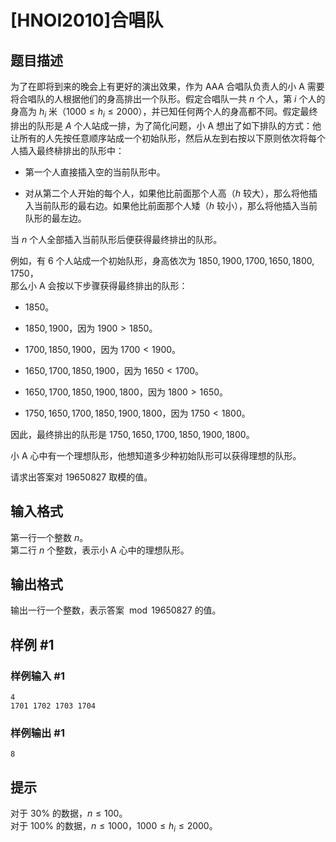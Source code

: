 # [HNOI2010]合唱队

## 题目描述

为了在即将到来的晚会上有更好的演出效果，作为 AAA 合唱队负责人的小 A 需要将合唱队的人根据他们的身高排出一个队形。假定合唱队一共 $n$ 个人，第 $i$ 个人的身高为 $h_i$ 米（$1000 \le h_i \le 2000$），并已知任何两个人的身高都不同。假定最终排出的队形是 $A$ 个人站成一排，为了简化问题，小 A 想出了如下排队的方式：他让所有的人先按任意顺序站成一个初始队形，然后从左到右按以下原则依次将每个人插入最终棑排出的队形中：

- 第一个人直接插入空的当前队形中。

- 对从第二个人开始的每个人，如果他比前面那个人高（$h$ 较大），那么将他插入当前队形的最右边。如果他比前面那个人矮（$h$ 较小），那么将他插入当前队形的最左边。

当 $n$ 个人全部插入当前队形后便获得最终排出的队形。

例如，有 $6$ 个人站成一个初始队形，身高依次为 $1850, 1900, 1700, 1650, 1800, 1750$，  
那么小 A 会按以下步骤获得最终排出的队形：

- $1850$。

- $1850, 1900$，因为 $1900 > 1850$。

- $1700, 1850, 1900$，因为 $1700 < 1900$。

- $1650, 1700, 1850, 1900$，因为 $1650 < 1700$。

- $1650, 1700, 1850, 1900, 1800$，因为 $1800 > 1650$。

- $1750, 1650, 1700, 1850, 1900, 1800$，因为 $1750 < 1800$。

因此，最终排出的队形是 $1750, 1650, 1700, 1850, 1900, 1800$。

小 A 心中有一个理想队形，他想知道多少种初始队形可以获得理想的队形。

请求出答案对 $19650827$ 取模的值。

## 输入格式

第一行一个整数 $n$。  
第二行 $n$ 个整数，表示小 A 心中的理想队形。

## 输出格式

输出一行一个整数，表示答案 $\bmod 19650827$ 的值。

## 样例 #1

### 样例输入 #1
```
4
1701 1702 1703 1704
```

### 样例输出 #1

```
8
```

## 提示

对于 $30\%$ 的数据，$n \le 100$。  
对于 $100\%$ 的数据，$n \le 1000$，$1000 \le h_i \le 2000$。
